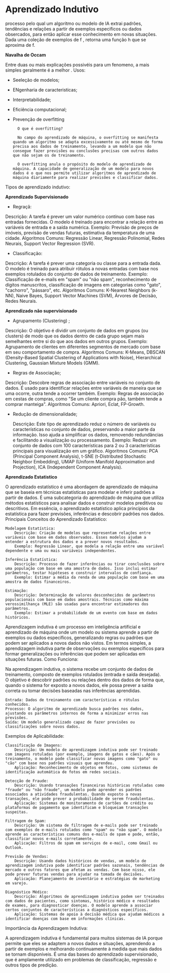 # Aprendizado Indutivo

processo pelo qual um algoritmo ou modelo de IA extrai padrões, tendências e relações a partir de exemplos especificos ou dados obsercados, para então aplicar esse conhecimento  em novas situações. 
Dada uma coleção de exemplos de f , retorna uma função h que se aproxima de f.

**Navalha de Occam**

Entre duas ou mais explicações possivéis para um fenomeno, a mais simples geralmente é a melhor .
Usos:

* Seeleção de modelos;
* ENgenharia de caracteristicas;
* Interpretabilidade;
* Eficiência computacional;
* Prevenção de overfitting


        O que é overfitting?

        No campo do aprendizado de máquina, o overfitting se manifesta quando um algoritmo se adapta excessivamente ou até mesmo de forma precisa aos dados de treinamento, levando a um modelo que não consegue fazer previsões ou conclusões precisas com outros dados que não sejam os de treinamento. 

        O overfitting anula o propósito do modelo de aprendizado de máquina. A capacidade de generalização de um modelo para novos dados é o que nos permite utilizar algoritmos de aprendizado de máquina diariamente para realizar previsões e classificar dados.

Tipos de aprendizado indutivo:

**Aprendizado Supervisionado**

* Regraçã:

Descrição: A tarefa é prever um valor numérico contínuo com base nas entradas fornecidas. O modelo é treinado para encontrar a relação entre as variáveis de entrada e a saída numérica.
Exemplo: Previsão de preços de imóveis, previsão de vendas futuras, estimativa da temperatura de uma cidade.
Algoritmos Comuns: Regressão Linear, Regressão Polinomial, Redes Neurais, Support Vector Regression (SVR).
* Classificação:

Descrição: A tarefa é prever uma categoria ou classe para a entrada dada. O modelo é treinado para atribuir rótulos a novas entradas com base nos exemplos rotulados do conjunto de dados de treinamento.
Exemplo: Classificação de e-mails em "spam" ou "não spam", reconhecimento de dígitos manuscritos, classificação de imagens em categorias como "gato", "cachorro", "pássaro", etc.
Algoritmos Comuns: K-Nearest Neighbors (k-NN), Naive Bayes, Support Vector Machines (SVM), Árvores de Decisão, Redes Neurais.

**Aprendizado não supervisionado**

* Agrupamento (Clustering) ;

Descrição: O objetivo é dividir um conjunto de dados em grupos (ou clusters) de modo que os dados dentro de cada grupo sejam mais semelhantes entre si do que aos dados em outros grupos.
Exemplo: Agrupamento de clientes em diferentes segmentos de mercado com base em seu comportamento de compra.
Algoritmos Comuns: K-Means, DBSCAN (Density-Based Spatial Clustering of Applications with Noise), Hierarchical Clustering, Gaussian Mixture Models (GMM).

* Regras de Associação;

Descrição: Descobre regras de associação entre variáveis no conjunto de dados. É usado para identificar relações entre variáveis de maneira que se uma ocorre, outra tende a ocorrer também.
Exemplo: Regras de associação em cestas de compras, como "Se um cliente compra pão, também tende a comprar manteiga".
Algoritmos Comuns: Apriori, Eclat, FP-Growth.

* Redução de dimensionalidade;

    Descrição: Este tipo de aprendizado reduz o número de variáveis ou características no conjunto de dados, preservando a maior parte da informação. Isso ajuda a simplificar os dados, removendo redundâncias e facilitando a visualização ou processamento.
    Exemplo: Reduzir um conjunto de dados com 100 características para 2 ou 3 características principais para visualização em um gráfico.
    Algoritmos Comuns: PCA (Principal Component Analysis), t-SNE (t-Distributed Stochastic Neighbor Embedding), UMAP (Uniform Manifold Approximation and Projection), ICA (Independent Component Analysis).

**Aprendizado Estatistico**

O aprendizado estatístico é uma abordagem de aprendizado de máquina que se baseia em técnicas estatísticas para modelar e inferir padrões a partir de dados. É uma subcategoria do aprendizado de máquina que utiliza métodos estatísticos para analisar dados e construir modelos preditivos ou descritivos. Em essência, o aprendizado estatístico aplica princípios da estatística para fazer previsões, inferências e descobrir padrões nos dados.
Principais Conceitos do Aprendizado Estatístico:

    Modelagem Estatística:
        Descrição: Criação de modelos que representam relações entre variáveis com base em dados observados. Esses modelos ajudam a entender a estrutura dos dados e a prever novos resultados.
        Exemplo: Regressão Linear, que modela a relação entre uma variável dependente e uma ou mais variáveis independentes.

    Inferência Estatística:
        Descrição: Processo de fazer inferências ou tirar conclusões sobre uma população com base em uma amostra de dados. Isso inclui estimar parâmetros, testar hipóteses e construir intervalos de confiança.
        Exemplo: Estimar a média da renda de uma população com base em uma amostra de dados financeiros.

    Estimação:
        Descrição: Determinação de valores desconhecidos de parâmetros populacionais com base em dados amostrais. Técnicas como máxima verossimilhança (MLE) são usadas para encontrar estimadores dos parâmetros.
        Exemplo: Estimar a probabilidade de um evento com base em dados históricos.


Aprendizagem indutiva é um processo em inteligência artificial e aprendizado de máquina onde um modelo ou sistema aprende a partir de exemplos ou dados específicos, generalizando regras ou padrões que podem ser aplicados a novos dados não vistos. Em termos simples, a aprendizagem indutiva parte de observações ou exemplos específicos para formar generalizações ou inferências que podem ser aplicadas em situações futuras.
Como Funciona:

Na aprendizagem indutiva, o sistema recebe um conjunto de dados de treinamento, composto de exemplos rotulados (entrada e saída desejada). O objetivo é descobrir padrões ou relações dentro dos dados de forma que, quando o sistema for exposto a novos dados, ele possa prever a saída correta ou tomar decisões baseadas nas inferências aprendidas.

    Entrada: Dados de treinamento com características e rótulos conhecidos.
    Processo: O algoritmo de aprendizado busca padrões nos dados, ajustando os parâmetros internos de forma a minimizar erros nas previsões.
    Saída: Um modelo generalizado capaz de fazer previsões ou classificações sobre novos dados.

Exemplos de Aplicabilidade:

    Classificação de Imagens:
        Descrição: Um modelo de aprendizagem indutiva pode ser treinado com imagens rotuladas (por exemplo, imagens de gatos e cães). Após o treinamento, o modelo pode classificar novas imagens como "gato" ou "cão" com base nos padrões visuais que aprendeu.
        Aplicação: Reconhecimento de objetos em fotos, como sistemas de identificação automática de fotos em redes sociais.

    Detecção de Fraude:
        Descrição: Usando transações financeiras históricas rotuladas como "fraude" ou "não fraude", um modelo pode aprender os padrões associados a atividades fraudulentas. Quando exposto a novas transações, ele pode prever a probabilidade de serem fraudulentas.
        Aplicação: Sistemas de monitoramento de cartões de crédito ou plataformas de pagamento que identificam e bloqueiam transações suspeitas.

    Filtragem de Spam:
        Descrição: Um sistema de filtragem de e-mails pode ser treinado com exemplos de e-mails rotulados como "spam" ou "não spam". O modelo aprende as características comuns dos e-mails de spam e pode, então, classificar novos e-mails corretamente.
        Aplicação: Filtros de spam em serviços de e-mail, como Gmail ou Outlook.

    Previsão de Vendas:
        Descrição: Usando dados históricos de vendas, um modelo de aprendizagem indutiva pode identificar padrões sazonais, tendências de mercado e outros fatores que afetam as vendas. Com base nisso, ele pode prever futuras vendas para ajudar na tomada de decisões.
        Aplicação: Planejamento de inventário e estratégias de marketing em varejo.

    Diagnóstico Médico:
        Descrição: Algoritmos de aprendizagem indutiva podem ser treinados com dados de pacientes, como sintomas, histórico médico e resultados de exames, para diagnosticar doenças. O modelo aprende a associar certos conjuntos de características a diagnósticos específicos.
        Aplicação: Sistemas de apoio à decisão médica que ajudam médicos a identificar doenças com base em informações clínicas.

Importância da Aprendizagem Indutiva:

A aprendizagem indutiva é fundamental para muitos sistemas de IA porque permite que eles se adaptem a novos dados e situações, aprendendo a partir de exemplos e melhorando continuamente à medida que mais dados se tornam disponíveis. É uma das bases do aprendizado supervisionado, que é amplamente utilizado em problemas de classificação, regressão e outros tipos de predição.
